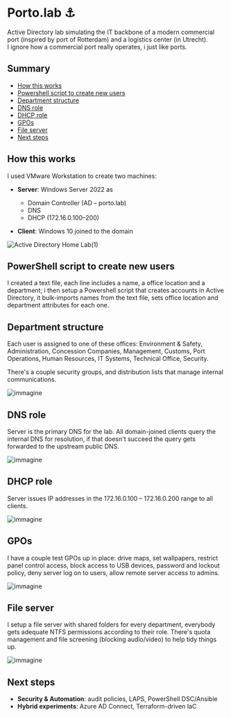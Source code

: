 # Porto.lab ⚓

Active Directory lab simulating the IT backbone of a modern commercial port (inspired by port of Rotterdam) and a logistics center (in Utrecht).\
I ignore how a commercial port really operates, i just like ports.

## Summary
- [How this works](#how-this-works)
- [Powershell script to create new users](#powershell-script-to-create-new-users)
- [Department structure](#department-structure)
- [DNS role](#dns-role)
- [DHCP role](#dhcp-role)
- [GPOs](#gpos)
- [File server](#file-server)
- [Next steps](#next-steps)


## How this works
I used VMware Workstation to create two machines:

- **Server**: Windows Server 2022 as  
  - Domain Controller (AD – porto.lab)  
  - DNS  
  - DHCP (172.16.0.100–200)

- **Client**: Windows 10 joined to the domain

![Active Directory Home Lab(1)](https://github.com/user-attachments/assets/1f00efc1-0a42-4cb1-bda0-74ba8936004c)


## PowerShell script to create new users
I created a text file, each line includes a name, a office location and a department; i then setup a Powershell script that creates accounts in Active Directory, it bulk-imports names from the text file, sets office location and department attributes for each one.

## Department structure
Each user is assigned to one of these offices: Environment & Safety, Administration, Concession Companies, Management, Customs, Port Operations, Human Resources, IT Systems, Technical Office, Security.

There's a couple security groups, and distribution lists that manage internal communications.
 
![immagine](https://github.com/user-attachments/assets/12f1cd99-5fd0-4729-8a5d-9eaa5bc0c869)



## DNS role
Server is the primary DNS for the lab. All domain-joined clients query the internal DNS for resolution, if that doesn't succeed the query gets forwarded to the upstream public DNS.

![immagine](https://github.com/user-attachments/assets/a944c92c-eebf-4f0e-b36c-b586f02fe687)

## DHCP role
Server issues IP addresses in the 172.16.0.100 – 172.16.0.200 range to all clients.

![immagine](https://github.com/user-attachments/assets/4d8b8b83-f2a8-43a7-8544-14dd433ab6f3)

## GPOs
I have a couple test GPOs up in place: drive maps, set wallpapers, restrict panel control access, block access to USB devices, password and lockout policy, deny server log on to users, allow remote server access to admins.

![immagine](https://github.com/user-attachments/assets/dda3f90f-2146-4f39-9790-9ac926309189)



## File server
I setup a file server with shared folders for every department, everybody gets adequate NTFS permissions according to their role. There's quota management and file screening (blocking audio/video) to help tidy things up.

![immagine](https://github.com/user-attachments/assets/fd752119-ac90-412c-8912-481ce41d3263)


## Next steps
- **Security & Automation**: audit policies, LAPS, PowerShell DSC/Ansible  
- **Hybrid experiments**: Azure AD Connect, Terraform-driven IaC  


